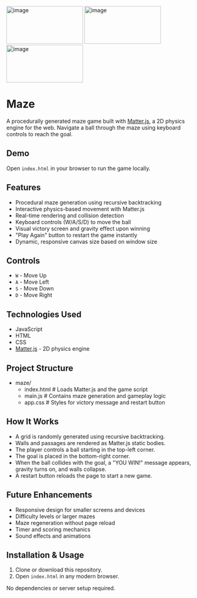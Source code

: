 <img width="200" height="98" alt="image" src="https://github.com/user-attachments/assets/86bf5d66-afa2-4501-a4ce-c05c2137cbbf" /> <img width="200" height="98" alt="image" src="https://github.com/user-attachments/assets/341e89b3-099d-4f88-bda5-63838836455a" /> <img width="200" height="98" alt="image" src="https://github.com/user-attachments/assets/6e55900c-9f1f-48cb-bf9e-44d135ba4d59" />




# Maze

A procedurally generated maze game built with [Matter.js](https://brm.io/matter-js/), a 2D physics engine for the web. Navigate a ball through the maze using keyboard controls to reach the goal.

## Demo

Open `index.html` in your browser to run the game locally.

## Features

- Procedural maze generation using recursive backtracking  
- Interactive physics-based movement with Matter.js  
- Real-time rendering and collision detection  
- Keyboard controls (W/A/S/D) to move the ball  
- Visual victory screen and gravity effect upon winning  
- "Play Again" button to restart the game instantly  
- Dynamic, responsive canvas size based on window size  

## Controls

- `W` - Move Up  
- `A` - Move Left  
- `S` - Move Down  
- `D` - Move Right  

## Technologies Used

- JavaScript  
- HTML  
- CSS  
- [Matter.js](https://brm.io/matter-js/) - 2D physics engine  

## Project Structure

- maze/
  - index.html # Loads Matter.js and the game script
  - main.js # Contains maze generation and gameplay logic
  - app.css # Styles for victory message and restart button

## How It Works

- A grid is randomly generated using recursive backtracking.  
- Walls and passages are rendered as Matter.js static bodies.  
- The player controls a ball starting in the top-left corner.  
- The goal is placed in the bottom-right corner.  
- When the ball collides with the goal, a "YOU WIN!" message appears, gravity turns on, and walls collapse.  
- A restart button reloads the page to start a new game.  

## Future Enhancements

- Responsive design for smaller screens and devices  
- Difficulty levels or larger mazes  
- Maze regeneration without page reload  
- Timer and scoring mechanics  
- Sound effects and animations  

## Installation & Usage

1. Clone or download this repository.  
2. Open `index.html` in any modern browser.  

No dependencies or server setup required.
